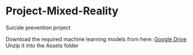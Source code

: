 # Project-Mixed-Reality
Suicide prevention project

Download the required machine learning models from here: <a href="https://drive.google.com/file/d/1nd0iBhjVOXi3JgKc5EGSkOZ5VQlWJX_2/view?usp=sharing">Google Drive</a><br>
Unzip it into the Assets folder